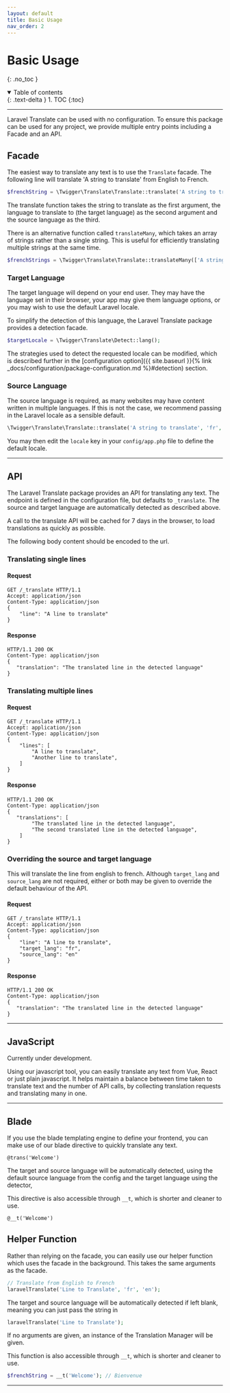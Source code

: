 ```yaml
---
layout: default
title: Basic Usage
nav_order: 2
---
```


# Basic Usage
{: .no_toc }

<details open markdown="block">
  <summary>
    Table of contents
  </summary>
  {: .text-delta }
1. TOC
{:toc}
</details>

---

Laravel Translate can be used with no configuration. To ensure this package can be used for any project, we provide multiple entry points including a Facade and an API. 

## Facade


The easiest way to translate any text is to use the ```Translate``` facade. The following line will translate 'A string to translate' from English to French.

```php
$frenchString = \Twigger\Translate\Translate::translate('A string to translate', 'fr', 'en');
```

The translate function takes the string to translate as the first argument, the language to translate to (the target language) as the second argument and the source language as the third.

There is an alternative function called ```translateMany```, which takes an array of strings rather than a single string. This is useful for efficiently translating multiple strings at the same time.

```php
$frenchStrings = \Twigger\Translate\Translate::translateMany(['A string to translate', 'A second string to translate'], 'fr', 'en');
```


### Target Language

The target language will depend on your end user. They may have the language set in their browser, your app may give them language options, or you may wish to use the default Laravel locale.

To simplify the detection of this language, the Laravel Translate package provides a detection facade.

```php
$targetLocale = \Twigger\Translate\Detect::lang();
```

The strategies used to detect the requested locale can be modified, which is described further in the [configuration option]({{ site.baseurl }}{% link _docs/configuration/package-configuration.md %}#detection) section.

### Source Language

The source language is required, as many websites may have content written in multiple languages. If this is not the case, we recommend passing in the Laravel locale as a sensible default.

```php
\Twigger\Translate\Translate::translate('A string to translate', 'fr', \Illuminate\Support\Facades\App::getLocale());
```

You may then edit the ```locale``` key in your ```config/app.php``` file to define the default locale.

---

## API

The Laravel Translate package provides an API for translating any text. The endpoint is defined in the configuration file, but defaults to ```_translate```. The source and target language are automatically detected as described above.

A call to the translate API will be cached for 7 days in the browser, to load translations as quickly as possible.

The following body content should be encoded to the url.

### Translating single lines

#### Request

```http
GET /_translate HTTP/1.1
Accept: application/json
Content-Type: application/json
{
    "line": "A line to translate"
}
```

#### Response

```http
HTTP/1.1 200 OK
Content-Type: application/json
{
   "translation": "The translated line in the detected language"
}
```

### Translating multiple lines

#### Request

```http
GET /_translate HTTP/1.1
Accept: application/json
Content-Type: application/json
{
    "lines": [
        "A line to translate",
        "Another line to translate",
    ]
}
```

#### Response

```http
HTTP/1.1 200 OK
Content-Type: application/json
{
   "translations": [
        "The translated line in the detected language",
        "The second translated line in the detected language",
    ]
}
```

### Overriding the source and target language

This will translate the line from english to french. Although ```target_lang``` and ```source_lang``` are not required, either or both may be given to override the default behaviour of the API.
#### Request

```http
GET /_translate HTTP/1.1
Accept: application/json
Content-Type: application/json
{
    "line": "A line to translate",
    "target_lang": "fr",
    "source_lang": "en"
}
```

#### Response

```http
HTTP/1.1 200 OK
Content-Type: application/json
{
   "translation": "The translated line in the detected language"
}
```


---

## JavaScript

Currently under development.

Using our javascript tool, you can easily translate any text from Vue, React or just plain javascript. It helps maintain a balance between time taken to translate text and the number of API calls, by collecting translation requests and translating many in one.

---

## Blade

If you use the blade templating engine to define your frontend, you can make use of our blade directive to quickly translate any text.

```blade
@trans('Welcome') 
```
The target and source language will be automatically detected, using the default source language from the config and the target language using the detector,

This directive is also accessible through ```__t```, which is shorter and cleaner to use.

```blade
@__t('Welcome')
```

## Helper Function

Rather than relying on the facade, you can easily use our helper function which uses the facade in the background. This takes the same arguments as the facade.

```php
// Translate from English to French
laravelTranslate('Line to Translate', 'fr', 'en');
```

The target and source language will be automatically detected if left blank, meaning you can just pass the string in

```php
laravelTranslate('Line to Translate');
```

If no arguments are given, an instance of the Translation Manager will be given.

This function is also accessible through ```__t```, which is shorter and cleaner to use.

```php
$frenchString = __t('Welcome'); // Bienvenue
```

---
